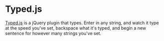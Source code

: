 Typed.js
========

[Typed.js](https://github.com/mattboldt/typed.js/) is a jQuery plugin that types. Enter in any string, and watch it type at the speed you've set, backspace what it's typed, and begin a new sentence for however many strings you've set.
